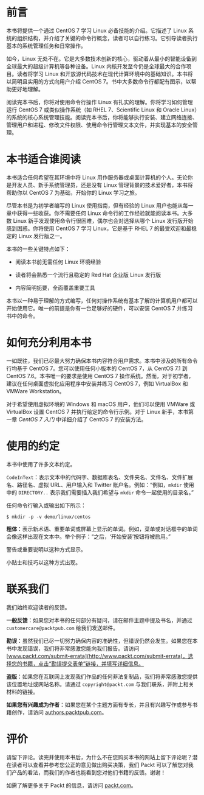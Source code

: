 # 前言

本书将提供一个通过 CentOS 7 学习 Linux 必备技能的介绍。它描述了 Linux 系统的组织结构，并介绍了关键的命令行概念，读者可以自行练习。它引导读者执行基本的系统管理任务和日常操作。

如今，Linux 无处不在。它是大多数技术创新的核心，驱动着从最小的智能设备到全球最大的超级计算机等各种设备。Linux 内核开发至今仍是全球最大的合作项目。读者将学习 Linux 和开放源代码技术在现代计算环境中的基础知识。本书将以简明且实用的方式向用户介绍 CentOS 7。书中大多数命令行都配有图示，以帮助更好地理解。

阅读完本书后，你将对使用命令行操作 Linux 有扎实的理解。你将学习如何管理运行 CentOS 7 或类似操作系统（如 RHEL 7、Scientific Linux 和 Oracle Linux）的系统的核心系统管理技能。阅读完本书后，你将能够执行安装、建立网络连接、管理用户和进程、修改文件权限、使用命令行管理文本文件，并实现基本的安全管理。

# 本书适合谁阅读

本书适合任何希望在其环境中将 Linux 用作服务器或桌面计算机的个人。无论你是开发人员、新手系统管理员，还是没有 Linux 管理背景的技术爱好者，本书将帮助你以 CentOS 7 为基础，开始你的 Linux 学习之旅。

尽管本书是为初学者编写的 Linux 使用指南，但有经验的 Linux 用户也能从每一章中获得一些收获。你不需要任何 Linux 命令行的工作经验就能阅读本书。大多数 Linux 新手发现使用命令行很困难，偶尔也会对选择从哪个 Linux 发行版开始感到困惑。你将使用 CentOS 7 学习 Linux，它是基于 RHEL 7 的最受欢迎和最稳定的 Linux 发行版之一。

本书的一些关键特点如下：

+   阅读本书前无需任何 Linux 环境经验

+   读者将会熟悉一个流行且稳定的 Red Hat 企业版 Linux 发行版

+   内容简明扼要，全面覆盖重要工具

本书以一种易于理解的方式编写，任何对操作系统有基本了解的计算机用户都可以开始使用它。唯一的前提是你有一台足够好的硬件，可以安装 CentOS 7 并练习书中的命令。

# 如何充分利用本书

一如既往，我们已尽最大努力确保本书内容符合用户需求。本书中涉及的所有命令行均基于 CentOS 7。您可以使用任何小版本的 CentOS 7，从 CentOS 7.1 到 CentOS 7.6。本书唯一的要求是使用 CentOS 7 操作系统。然而，对于初学者，建议在任何桌面虚拟化应用程序中安装并练习 CentOS 7，例如 VirtualBox 和 VMWare Workstation。

对于希望使用虚拟环境的 Windows 和 macOS 用户，他们可以使用 VMWare 或 VirtualBox 设置 CentOS 7 并执行给定的命令行示例。对于 Linux 新手，本书第一章 *CentOS 7 入门* 中详细介绍了 CentOS 7 的安装方法。

# 使用的约定

本书中使用了许多文本约定。

`CodeInText`：表示文本中的代码字、数据库表名、文件夹名、文件名、文件扩展名、路径名、虚拟 URL、用户输入和 Twitter 账户名。例如：“例如，`mkdir` 使用中的 `DIRECTORY..` 表示我们需要插入我们希望与 `mkdir` 命令一起使用的目录名。”

任何命令行输入或输出如下所示：

```
$ mkdir -p -v demo/linux/centos
```

**粗体**：表示新术语、重要单词或屏幕上显示的单词。例如，菜单或对话框中的单词会像这样出现在文本中。举个例子：“之后，‘开始安装’按钮将被启用。”

警告或重要说明以这种方式显示。

小贴士和技巧以这种方式出现。

# 联系我们

我们始终欢迎读者的反馈。

**一般反馈**：如果您对本书的任何部分有疑问，请在邮件主题中提及书名，并通过 `customercare@packtpub.com` 给我们发送邮件。

**勘误**：虽然我们已尽一切努力确保内容的准确性，但错误仍然会发生。如果您在本书中发现错误，我们将非常感激您能向我们报告。请访问 [www.packt.com/submit-errata](http://www.packt.com/submit-errata)，选择您的书籍，点击“勘误提交表单”链接，并填写详细信息。

**盗版**：如果您在互联网上发现我们作品的任何非法复制品，我们将非常感激您提供该位置地址或网站名称。请通过 `copyright@packt.com` 与我们联系，并附上相关材料的链接。

**如果您有兴趣成为作者**：如果您在某个主题方面有专长，并且有兴趣写作或参与书籍创作，请访问 [authors.packtpub.com](http://authors.packtpub.com/)。

# 评价

请留下评论。读完并使用本书后，为什么不在您购买本书的网站上留下评论呢？潜在读者可以查看并参考您公正的意见做出购买决策，我们 Packt 可以了解您对我们产品的看法，而我们的作者也能看到您对他们书籍的反馈。谢谢！

如需了解更多关于 Packt 的信息，请访问 [packt.com](http://www.packt.com/)。
